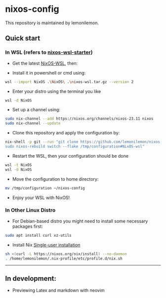 # nixos-config

This repository is maintained by lemonilemon. 

## Quick start

### In WSL (refers to [nixos-wsl-starter](https://github.com/LGUG2Z/nixos-wsl-starter))
- Get the latest [NixOS-WSL](https://github.com/nix-community/NixOS-WSL/releases/latest), then:

- Install it in powershell or cmd using:

```sh
wsl --import NixOS .\NixOS\ .\nixos-wsl.tar.gz --version 2
```

- Enter your distro using the terminal you like

```sh
wsl -d NixOS
```

- Set up a channel using:

```sh
sudo nix-channel --add https://nixos.org/channels/nixos-23.11 nixos
sudo nix-channel --update
```

- Clone this repository and apply the configuration by: 

```sh
nix-shell -p git --run "git clone https://github.com/lemonilemon/nixos-config.git /tmp/configuration &&
sudo nixos-rebuild switch --flake /tmp/configuration#NixOS-wsl"
```

- Restart the WSL, then your configuration should be done

```sh
wsl -t NixOS
wsl -d NixOS
```

- Move the configuration to home directory:

```sh
mv /tmp/configuration ~/nixos-config
```

- Enjoy your WSL with NixOS!

### In Other Linux Distro

- For Debian-based distro you might need to install some necessary packages first:

```sh
sudo apt install curl xz-utils
```
- Install Nix [Single-user installation](https://nixos.org/manual/nix/stable/installation/single-user) 

```sh
sh <(curl -L https://nixos.org/nix/install) --no-daemon
. /home/lemonilemon/.nix-profile/etc/profile.d/nix.sh
```

---

## In development:

- Previewing Latex and markdown with neovim
